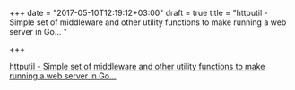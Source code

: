 +++
date = "2017-05-10T12:19:12+03:00"
draft = true
title = "httputil - Simple set of middleware and other utility functions to make running a web server in Go... "

+++

<p><a href="https://t.co/uXak1T1Wgz">httputil - Simple set of middleware and other utility functions to make running a web server in Go... </a></p>